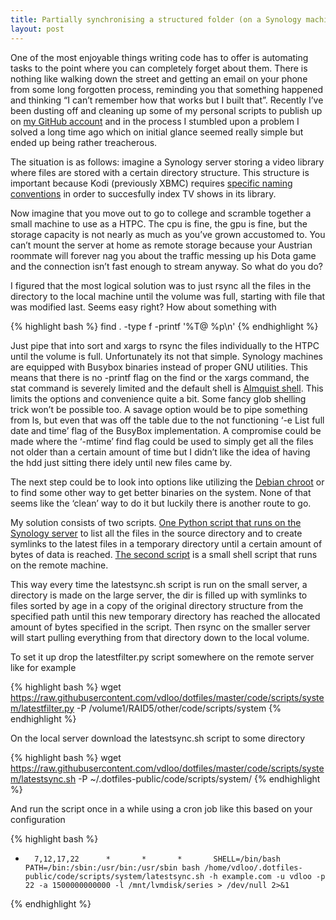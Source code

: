 ```yaml
---
title: Partially synchronising a structured folder (on a Synology machine) to a smaller storage
layout: post
---
```


One of the most enjoyable things writing code has to offer is automating
tasks to the point where you can completely forget about them. There is
nothing like walking down the street and getting an email on your phone
from some long forgotten process, reminding you that something happened
and thinking “I can’t remember how that works but I built that”. Recently
I’ve been dusting off and cleaning up some of my personal scripts to
publish up on [my GitHub account](https://github.com/vdloo) and in the
process I stumbled upon a problem I solved a long time ago which on
initial glance seemed really simple but ended up being rather treacherous. 

The situation is as follows: imagine a Synology server storing a video
library where files are stored with a certain directory structure. This
structure is important because Kodi (previously XBMC) requires [specific
naming conventions](http://kodi.wiki/view/Naming_video_files/TV_shows) in
order to succesfully index TV shows in its library. 

Now imagine that you move out to go to college and scramble together
a small machine to use as a HTPC. The cpu is fine, the gpu is fine, but
the storage capacity is not nearly as much as you’ve grown accustomed to.
You can’t mount the server at home as remote storage because your Austrian
roommate will forever nag you about the traffic messing up his Dota game
and the connection isn’t fast enough to stream anyway. So what do you do?

I figured that the most logical solution was to just rsync all the files
in the directory to the local machine until the volume was full, starting
with file that was modified last. Seems easy right? How about something
with 

{% highlight bash %}
find . -type f -printf '%T@ %p\n'
{% endhighlight %}

Just pipe that into sort and xargs to rsync the files individually to the
HTPC until the volume is full. Unfortunately its not that simple. Synology
machines are equipped with Busybox binaries instead of proper GNU
utilities. This means that there is no -printf flag on the find or the
xargs command, the stat command is severely limited and the default shell
is [Almquist shell](http://en.wikipedia.org/wiki/Almquist_shell). This
limits the options and convenience quite a bit. Some fancy glob shelling
trick won’t be possible too. A savage option would be to pipe something
from ls, but even that was off the table due to the not functioning ‘-e
List full date and time’  flag of the BusyBox implementation. A compromise
could be made where the ‘-mtime’ find flag could be used to simply get all
the files not older than a certain amount of time but I didn’t like the
idea of having the hdd just sitting there idely until new files came by.

The next step could be to look into options like utilizing the [Debian
chroot](http://www.mdevries.org/synology_debian_chroot.html) or to find
some other way to get better binaries on the system. None of that seems
like the ‘clean’ way to do it but luckily there is another route to go.

My solution consists of two scripts. [One Python script that runs on the
Synology
server](https://github.com/vdloo/dotfiles/blob/master/code/scripts/system/latestfilter.py)
to list all the files in the source directory and to create symlinks to
the latest files in a temporary directory until a certain amount of bytes
of data is reached. [The second
script](https://github.com/vdloo/dotfiles/blob/master/code/scripts/system/latestsync.sh)
is a small shell script that runs on the remote machine.

This way every time the latestsync.sh script is run on the small server,
a directory is made on the large server, the dir is filled up with
symlinks to files sorted by age in a copy of the original directory
structure from the specified path until this new temporary directory has
reached the allocated amount of bytes specified in the script. Then rsync
on the smaller server will start pulling everything from that directory
down to the local volume. 

To set it up drop the latestfilter.py script somewhere on the remote
server like for example

{% highlight bash %}
wget https://raw.githubusercontent.com/vdloo/dotfiles/master/code/scripts/system/latestfilter.py -P /volume1/RAID5/other/code/scripts/system
{% endhighlight %}

On the local server download the latestsync.sh script to some directory

{% highlight bash %}
wget https://raw.githubusercontent.com/vdloo/dotfiles/master/code/scripts/system/latestsync.sh -P ~/.dotfiles-public/code/scripts/system/
{% endhighlight %}

And run the script once in a while using a cron job like this based on
your configuration

{% highlight bash %}
*       7,12,17,22      *       *       *       SHELL=/bin/bash PATH=/bin:/sbin:/usr/bin:/usr/sbin bash /home/vdloo/.dotfiles-public/code/scripts/system/latestsync.sh -h example.com -u vdloo -p 22 -a 1500000000000 -l /mnt/lvmdisk/series > /dev/null 2>&1
{% endhighlight %}

